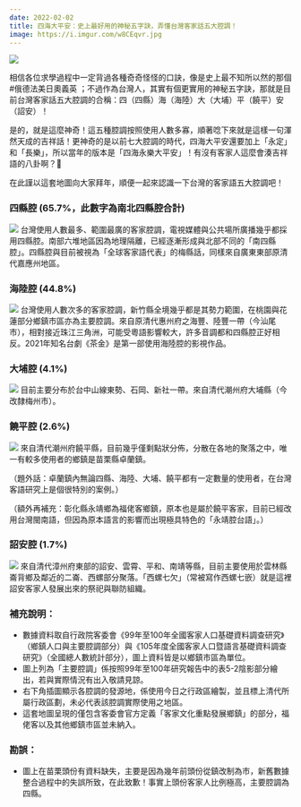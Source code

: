 ```yaml
---
date: 2022-02-02
title: 四海大平安：史上最好用的神秘五字訣，弄懂台灣客家話五大腔調！
image: https://i.imgur.com/w8CEqvr.jpg
---
```

![](https://i.imgur.com/w8CEqvr.jpg)

相信各位求學過程中一定背過各種奇奇怪怪的口訣，像是史上最不知所以然的那個 #俄德法美日奧義英 ；不過作為台灣人，其實有個更實用的神秘五字訣，那就是目前台灣客家話五大腔調的合稱：四（四縣）海（海陸）大（大埔）平（饒平）安（詔安）！

是的，就是這麼神奇！這五種腔調按照使用人數多寡，順著唸下來就是這樣一句渾然天成的吉祥話！更神奇的是以前七大腔調的時代，四海大平安還要加上「永定」和「長樂」，所以當年的版本是「四海永樂大平安」！有沒有客家人這麼會湊吉祥語的八卦啊？🤣

在此謹以這套地圖向大家拜年，順便一起來認識一下台灣的客家語五大腔調吧！

### 四縣腔 (65.7%，此數字為南北四縣腔合計)
![](https://i.imgur.com/q62QAL2.jpg)
台灣使用人數最多、範圍最廣的客家腔調，電視媒體與公共場所廣播幾乎都採用四縣腔。南部六堆地區因為地理隔離，已經逐漸形成與北部不同的「南四縣腔」。四縣腔與目前被視為「全球客家語代表」的梅縣話，同樣來自廣東東部原清代嘉應州地區。

### 海陸腔 (44.8%)
![](https://i.imgur.com/LTBqXhV.jpg)
台灣使用人數次多的客家腔調，新竹縣全境幾乎都是其勢力範圍，在桃園與花蓮部分鄉鎮市區亦為主要腔調。來自原清代惠州府之海豐、陸豐一帶（今汕尾市），相對接近珠江三角洲，可能受粵語影響較大，許多音調都和四縣腔正好相反。2021年知名台劇《茶金》是第一部使用海陸腔的影視作品。

### 大埔腔 (4.1%)
![](https://i.imgur.com/NzpBLv9.jpg)
目前主要分布於台中山線東勢、石岡、新社一帶。來自清代潮州府大埔縣（今改隸梅州市）。

### 饒平腔 (2.6%)
![](https://i.imgur.com/esFSZMy.jpg)
來自清代潮州府饒平縣，目前幾乎僅剩點狀分佈，分散在各地的聚落之中，唯一有較多使用者的鄉鎮是苗栗縣卓蘭鎮。

（題外話：卓蘭鎮內無論四縣、海陸、大埔、饒平都有一定數量的使用者，在台灣客語研究上是個很特別的案例。）

（額外再補充：彰化縣永靖鄉為福佬客鄉鎮，原本也是屬於饒平客家，目前已經改用台灣閩南語，但因為原本語言的影響而出現極具特色的「永靖腔台語」。）

### 詔安腔 (1.7%)
![](https://i.imgur.com/D4XAe97.jpg)
來自清代漳州府東部的詔安、雲霄、平和、南靖等縣，目前主要使用於雲林縣崙背鄉及鄰近的二崙、西螺部分聚落。「西螺七欠」（常被寫作西螺七嵌）就是這裡詔安客家人發展出來的祭祀與聯防組織。

### 補充說明：
- 數據資料取自行政院客委會《99年至100年全國客家人口基礎資料調查研究》（鄉鎮人口與主要腔調部分）與《105年度全國客家人口暨語言基礎資料調查研究》（全國總人數統計部分），圖上資料皆是以鄉鎮市區為單位。
- 圖上列為「主要腔調」係按照99年至100年研究報告中的表5-2陰影部分繪出，若與實際情況有出入敬請見諒。
- 右下角插圖顯示各腔調的發源地，係使用今日之行政區繪製，並且標上清代所屬行政區劃，未必代表該腔調實際使用之地區。
- 這套地圖呈現的僅包含客委會官方定義「客家文化重點發展鄉鎮」的部分，福佬客以及其他鄉鎮市區並未納入。

### 勘誤：
- 圖上在苗栗頭份有資料缺失，主要是因為幾年前頭份從鎮改制為市，新舊數據整合過程中的失誤所致，在此致歉！事實上頭份客家人比例極高，主要腔調為四縣。